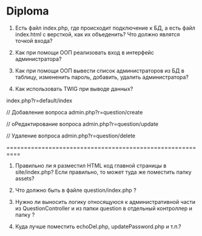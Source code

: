Diploma
=============================

1. Есть файл index.php, где происходит подключение к БД, а есть файл index.html
c версткой, как их объеденить? Что должно являтся точкой входа?

2. Как при помощи ООП реализовать вход в интерфейс администратора?

3. Как при помощи ООП вывести список администраторов из БД в таблицу,
измененить пароль, добавить, удалить администратора?

4. Как использовать TWIG при выводе данных?


index.php?r=default/index

// Добавление вопроса
admin.php?r=question/create

// оРедактирование вопроса
admin.php?r=question/update

// Удаление вопроса
admin.php?r=question/delete

==========================================================

1. Правильно ли я разместил HTML код главной страницы в site/index.php?
Если правильно, то может туда же поместить папку assets?

2. Что должно быть в файле question/index.php  ?

3. Нужно ли выносить логику относящуюся к административной части из QuestionController
и  из папки question в отдельный контроллер и папку ?

4. Куда лучше поместить echoDel.php, updatePassword.php и т.п.?
